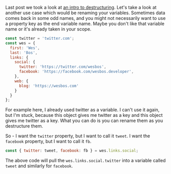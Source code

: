 Last post we took a look at [an intro to destructuring](http://wesbos.com/destructuring-objects/). Let's take a look at another use case which would be renaming your variables. Sometimes data comes back in some odd names, and you might not necessarily want to use a property key as the end variable name. Maybe you don't like that variable name or it's already taken in your scope.


```js
const twitter = 'twitter.com';
const wes = {
  first: 'Wes',
  last: 'Bos',
  links: {
    social: {
      twitter: 'https://twitter.com/wesbos',
      facebook: 'https://facebook.com/wesbos.developer',
    },
    web: {
      blog: 'https://wesbos.com'
    }
  }
};
```

For example here, I already used twitter as a variable. I can't use it again, but I'm stuck, because this object gives me twitter as a key and this object gives me twitter as a key. What you can do is you can rename them as you destructure them.

So - I want the `twitter` property, but I want to call it `tweet`. I want the `facebook` property, but I want to call it `fb`.

```js
const { twitter: tweet, facebook: fb } = wes.links.social;
```

The above code will pull the `wes.links.social.twitter` into a variable called `tweet` and similarly for `facebook`. 

